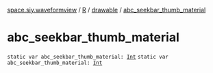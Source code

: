 [space.siy.waveformview](../../index.md) / [R](../index.md) / [drawable](index.md) / [abc_seekbar_thumb_material](./abc_seekbar_thumb_material.md)

# abc_seekbar_thumb_material

`static var abc_seekbar_thumb_material: `[`Int`](https://kotlinlang.org/api/latest/jvm/stdlib/kotlin/-int/index.html)
`static var abc_seekbar_thumb_material: `[`Int`](https://kotlinlang.org/api/latest/jvm/stdlib/kotlin/-int/index.html)